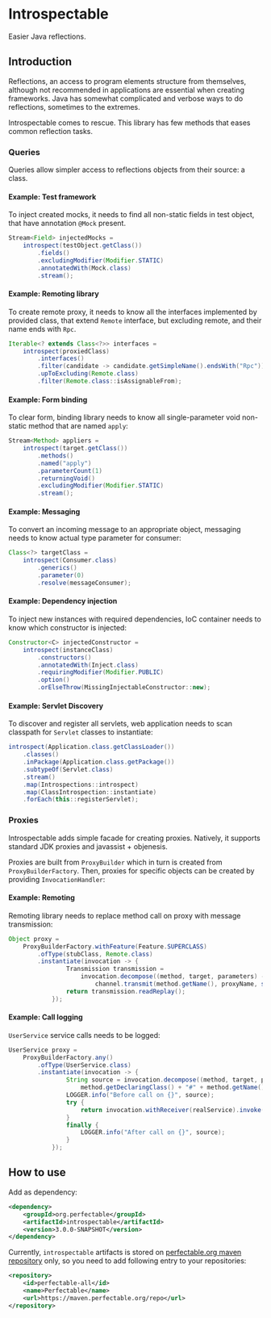 # Introspectable

Easier Java reflections.

## Introduction

Reflections, an access to program elements structure from themselves, although not recommended in applications are essential 
when creating frameworks. Java has somewhat complicated and verbose ways to do reflections, sometimes to the extremes.

Introspectable comes to rescue. This library has few methods that eases common reflection tasks.

### Queries

Queries allow simpler access to reflections objects from their source: a class.  

#### Example: Test framework 

To inject created mocks, it needs to find all non-static fields in test object, that have annotation <code>@Mock</code> 
present.

```java
Stream<Field> injectedMocks = 
    introspect(testObject.getClass())
        .fields()
        .excludingModifier(Modifier.STATIC)
        .annotatedWith(Mock.class)
        .stream();
```

#### Example: Remoting library 

To create remote proxy, it needs to know all the interfaces implemented by provided class, that extend 
<code>Remote</code> interface, but excluding remote, and their name ends with <code>Rpc</code>.

```java
Iterable<? extends Class<?>> interfaces = 
    introspect(proxiedClass)
        .interfaces()
        .filter(candidate -> candidate.getSimpleName().endsWith("Rpc"))
        .upToExcluding(Remote.class)
        .filter(Remote.class::isAssignableFrom);
```

#### Example: Form binding

To clear form, binding library needs to know all single-parameter void non-static method that are named 
<code>apply</code>: 

```java
Stream<Method> appliers = 
    introspect(target.getClass())
        .methods()
        .named("apply")
        .parameterCount(1)
        .returningVoid()
        .excludingModifier(Modifier.STATIC)
        .stream();
```

#### Example: Messaging

To convert an incoming message to an appropriate object, messaging needs to know actual type parameter for consumer:  

```java
Class<?> targetClass = 
    introspect(Consumer.class)
        .generics()
        .parameter(0)
        .resolve(messageConsumer);
```

#### Example: Dependency injection

To inject new instances with required dependencies, IoC container needs to know which constructor is injected:

```java
Constructor<C> injectedConstructor =
    introspect(instanceClass)
        .constructors()
        .annotatedWith(Inject.class)
        .requiringModifier(Modifier.PUBLIC)
        .option()
        .orElseThrow(MissingInjectableConstructor::new);
```

#### Example: Servlet Discovery

To discover and register all servlets, web application needs to scan classpath for `Servlet` classes to instantiate:

```java
introspect(Application.class.getClassLoader())
    .classes()
    .inPackage(Application.class.getPackage())
    .subtypeOf(Servlet.class)
    .stream()
    .map(Introspections::introspect)
    .map(ClassIntrospection::instantiate)
    .forEach(this::registerServlet);
```

### Proxies

Introspectable adds simple facade for creating proxies. Natively, it supports standard JDK proxies and 
javassist + objenesis.

Proxies are built from <code>ProxyBuilder</code> which in turn is created from <code>ProxyBuilderFactory</code>.
Then, proxies for specific objects can be created by providing <code>InvocationHandler</code>:

#### Example: Remoting

Remoting library needs to replace method call on proxy with message transmission:

```java
Object proxy = 
    ProxyBuilderFactory.withFeature(Feature.SUPERCLASS)
        .ofType(stubClass, Remote.class)
        .instantiate(invocation -> {
                Transmission transmission =
                    invocation.decompose((method, target, parameters) ->
                        channel.transmit(method.getName(), proxyName, serialize(parameters)));
                return transmission.readReplay();
            });
```

#### Example: Call logging

`UserService` service calls needs to be logged:

```java
UserService proxy =
    ProxyBuilderFactory.any()
        .ofType(UserService.class)
        .instantiate(invocation -> {
                String source = invocation.decompose((method, target, parameters) ->
                    method.getDeclaringClass() + "#" + method.getName());
                LOGGER.info("Before call on {}", source);
                try {
                    return invocation.withReceiver(realService).invoke();
                }
                finally {
                    LOGGER.info("After call on {}", source);
                }
            });
```

## How to use

Add as dependency:

```xml
<dependency>
    <groupId>org.perfectable</groupId>
    <artifactId>introspectable</artifactId>
    <version>3.0.0-SNAPSHOT</version>
</dependency>
```

Currently, <code>introspectable</code> artifacts is stored on 
[perfectable.org maven repository](https://maven.perfectable.org/) only, so you need to add following entry to your 
repositories:

```xml
<repository>
    <id>perfectable-all</id>
    <name>Perfectable</name>
    <url>https://maven.perfectable.org/repo</url>
</repository>
```
